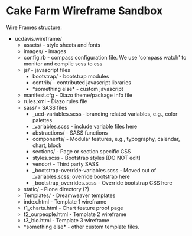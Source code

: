 Cake Farm Wireframe Sandbox
=================

Wire Frames structure:

<ul>
  <li>ucdavis.wireframe/
    <ul>
      <li>assets/ - style sheets and fonts</li>
      <li>images/ - images</li>
      <li>config.rb - compass configuration file. We use 'compass watch' to monitor and compile scss to css</li>
      <li>js/ - javascript files
        <ul>
          <li>bootstrap/ - bootstrap modules</li>
          <li>contrib/ - contributed javascript libraries</li>
          <li>*something else* - custom javascript</li>
        </ul>
      </li>
      <li>manifest.cfg - Diazo theme/package info file</li>
      <li>rules.xml - Diazo rules file</li>
      <li>sass/ - SASS files
        <ul>
          <li>_ucd-variables.scss - branding related variables, e.g., color palettes</li>
          <li>_variables.scss - include variable files here</li>
          <li>abstractions/ - SASS functions</li>
          <li>components/ - Modular features, e.g., typography, calendar, chart, block</li>
          <li>sections/ - Page or section specific CSS</li>
          <li>styles.scss - Bootstrap styles [DO NOT edit]</li>
          <li>vendor/ - Third party SASS</li>
          <li>_bootstrap-override-variables.scss - Moved out of _variables.scss; override bootstrap here</li>
          <li>_bootstrap_overrides.scss - Override bootstrap CSS here</li>
        </ul>
      </li>
      <li>static/ - Plone directory (?)</li>
      <li>Templates/ - Dreamweaver templates</li>
      <li>index.html - Template 1 wireframe</li>
      <li>t1_charts.html - Chart feature proof page</li>
      <li>t2_ourpeople.html - Template 2 wireframe</li>
      <li>t3_bio.html - Template 3 wireframe</li>
      <li>*something else* - other custom template files.</li>
    </ul>
  </li>
</ul>